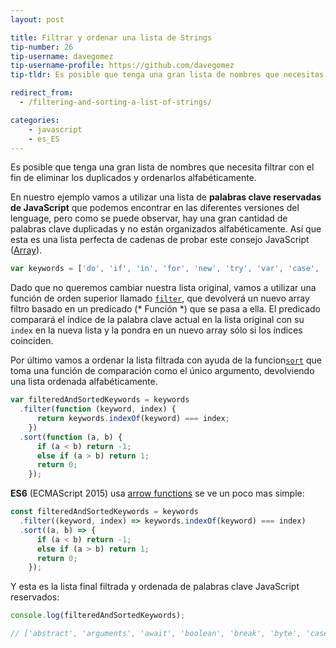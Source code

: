```yaml
---
layout: post

title: Filtrar y ordenar una lista de Strings
tip-number: 26
tip-username: davegomez
tip-username-profile: https://github.com/davegomez
tip-tldr: Es posible que tenga una gran lista de nombres que necesitas filtrar con el fin de eliminar los duplicados y ordenarlos alfabéticamente.

redirect_from:
  - /filtering-and-sorting-a-list-of-strings/

categories:
    - javascript
    - es_ES
---
```


Es posible que tenga una gran lista de nombres que necesita filtrar con el fin de eliminar los duplicados y ordenarlos alfabéticamente.

En nuestro ejemplo vamos a utilizar una lista de **palabras clave reservadas de JavaScript** que podemos encontrar en las diferentes versiones del lenguage, pero como se puede observar, hay una gran cantidad de palabras clave duplicadas y no están organizados alfabéticamente. Así que esta es una lista perfecta de cadenas de probar este consejo JavaScript ([Array](https://developer.mozilla.org/en-US/docs/Web/JavaScript/Reference/Global_Objects/Array)).

```js
var keywords = ['do', 'if', 'in', 'for', 'new', 'try', 'var', 'case', 'else', 'enum', 'null', 'this', 'true', 'void', 'with', 'break', 'catch', 'class', 'const', 'false', 'super', 'throw', 'while', 'delete', 'export', 'import', 'return', 'switch', 'typeof', 'default', 'extends', 'finally', 'continue', 'debugger', 'function', 'do', 'if', 'in', 'for', 'int', 'new', 'try', 'var', 'byte', 'case', 'char', 'else', 'enum', 'goto', 'long', 'null', 'this', 'true', 'void', 'with', 'break', 'catch', 'class', 'const', 'false', 'final', 'float', 'short', 'super', 'throw', 'while', 'delete', 'double', 'export', 'import', 'native', 'public', 'return', 'static', 'switch', 'throws', 'typeof', 'boolean', 'default', 'extends', 'finally', 'package', 'private', 'abstract', 'continue', 'debugger', 'function', 'volatile', 'interface', 'protected', 'transient', 'implements', 'instanceof', 'synchronized', 'do', 'if', 'in', 'for', 'let', 'new', 'try', 'var', 'case', 'else', 'enum', 'eval', 'null', 'this', 'true', 'void', 'with', 'break', 'catch', 'class', 'const', 'false', 'super', 'throw', 'while', 'yield', 'delete', 'export', 'import', 'public', 'return', 'static', 'switch', 'typeof', 'default', 'extends', 'finally', 'package', 'private', 'continue', 'debugger', 'function', 'arguments', 'interface', 'protected', 'implements', 'instanceof', 'do', 'if', 'in', 'for', 'let', 'new', 'try', 'var', 'case', 'else', 'enum', 'eval', 'null', 'this', 'true', 'void', 'with', 'await', 'break', 'catch', 'class', 'const', 'false', 'super', 'throw', 'while', 'yield', 'delete', 'export', 'import', 'public', 'return', 'static', 'switch', 'typeof', 'default', 'extends', 'finally', 'package', 'private', 'continue', 'debugger', 'function', 'arguments', 'interface', 'protected', 'implements', 'instanceof'];
```

Dado que no queremos cambiar nuestra lista original, vamos a utilizar una función de orden superior llamado [`filter`](https://developer.mozilla.org/en/docs/Web/JavaScript/Reference/Global_Objects/Array/filter), que devolverá un nuevo array  filtro basado en un predicado (* Función *) que se pasa a ella. El predicado comparará el índice de la palabra clave actual en la lista original con su `index` en la nueva lista y la pondra en un nuevo array sólo si los índices coinciden.

Por último vamos a ordenar la lista filtrada con ayuda de la funcion[`sort`](https://developer.mozilla.org/en-US/docs/Web/JavaScript/Reference/Global_Objects/Array/sort) que toma una función de comparación como el único argumento, devolviendo una lista ordenada alfabéticamente.

```js
var filteredAndSortedKeywords = keywords
  .filter(function (keyword, index) {
      return keywords.indexOf(keyword) === index;
    })
  .sort(function (a, b) {
      if (a < b) return -1;
      else if (a > b) return 1;
      return 0;
    });
```

**ES6** (ECMAScript 2015) usa [arrow functions](https://developer.mozilla.org/en/docs/Web/JavaScript/Reference/Functions/Arrow_functions) se ve un poco mas simple:

```js
const filteredAndSortedKeywords = keywords
  .filter((keyword, index) => keywords.indexOf(keyword) === index)
  .sort((a, b) => {
      if (a < b) return -1;
      else if (a > b) return 1;
      return 0;
    });
```

Y esta es la lista final filtrada y ordenada de palabras clave JavaScript reservados:

```js
console.log(filteredAndSortedKeywords);

// ['abstract', 'arguments', 'await', 'boolean', 'break', 'byte', 'case', 'catch', 'char', 'class', 'const', 'continue', 'debugger', 'default', 'delete', 'do', 'double', 'else', 'enum', 'eval', 'export', 'extends', 'false', 'final', 'finally', 'float', 'for', 'function', 'goto', 'if', 'implements', 'import', 'in', 'instanceof', 'int', 'interface', 'let', 'long', 'native', 'new', 'null', 'package', 'private', 'protected', 'public', 'return', 'short', 'static', 'super', 'switch', 'synchronized', 'this', 'throw', 'throws', 'transient', 'true', 'try', 'typeof', 'var', 'void', 'volatile', 'while', 'with', 'yield']
```
